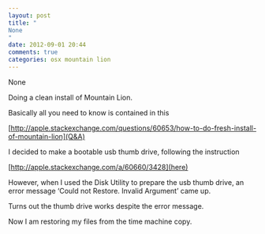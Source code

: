 ```yaml
---
layout: post
title: "
None
"
date: 2012-09-01 20:44
comments: true
categories: osx mountain lion
---
```


None


Doing a clean install of Mountain Lion.


Basically all you need to know is contained in this 

[http://apple.stackexchange.com/questions/60653/how-to-do-fresh-install-of-mountain-lion](Q&A)


I decided to make a bootable usb thumb drive, following the instruction 

[http://apple.stackexchange.com/a/60660/3428](here)


However, when I used the Disk Utility to prepare the usb thumb drive, an error message ‘Could not Restore. Invalid Argument’ came up.


Turns out the thumb drive works despite the error message.


Now I am restoring my files from the time machine copy.


